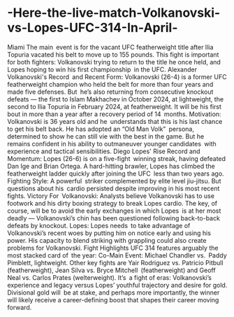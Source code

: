 # -Here-the-live-match-Volkanovski-vs-Lopes-UFC-314-In-April-

Miami The main event is for the vacant UFC featherweight title after Ilia Topuria vacated his belt to move up to 155 pounds. This fight is important for both fighters: Volkanovski trying to return to the title he once held, and Lopes hoping to win his first championship in the UFC.
Alexander Volkanovski's
Record and Recent Form: Volkanovski (26-4) is a former UFC featherweight champion who held the belt for more than four years and made five defenses. But he’s also returning from consecutive knockout defeats — the first to Islam Makhachev in October 2024, at lightweight, the second to Ilia Topuria in February 2024, at featherweight. It will be his first bout in more than a year after a recovery period of 14 months.
Motivation:​ Volkanovski is 36 years old and he understands that this is his last chance to get his belt back. He has adopted an “Old Man Volk” persona, determined to show he can still vie with the best in the game. But he remains confident in his ability to outmaneuver younger candidates with experience and tactical sensibilities.
Diego Lopes' Rise
Record and Momentum: Lopes (26-6) is on a five-fight winning streak, having defeated Dan Ige and Brian Ortega. A hard-hitting brawler, Lopes has climbed the featherweight ladder quickly after joining the UFC less than two years ago.
Fighting Style: A powerful striker complemented by elite level jiu-jitsu. But questions about his cardio persisted despite improving in his most recent fights.
Victory
For Volkanovski: Analysts believe Volkanovski has to use footwork and his dirty boxing strategy to break Lopes cardio. The key, of course, will be to avoid the early exchanges in which Lopes is at her most deadly — Volkanovski’s chin has been questioned following back-to-back defeats by knockout.
Lopes: Lopes needs to take advantage of Volkanovski’s recent woes by putting him on notice early and using his power. His capacity to blend striking with grappling could also create problems for Volkanovski.
Fight Highlights
UFC 314 features arguably the most stacked card of the year:
Co-Main Event: Michael Chandler vs. Paddy Pimblett, lightweight.
Other key fights are Yair Rodriguez vs. Patricio Pitbull (featherweight), Jean Silva vs. Bryce Mitchell (featherweight) and Geoff Neal vs. Carlos Prates (welterweight).
It’s a fight of eras: Volkanovski’s experience and legacy versus Lopes’ youthful trajectory and desire for gold. Divisional gold will be at stake, and perhaps more importantly, the winner will likely receive a career-defining boost that shapes their career moving forward.
